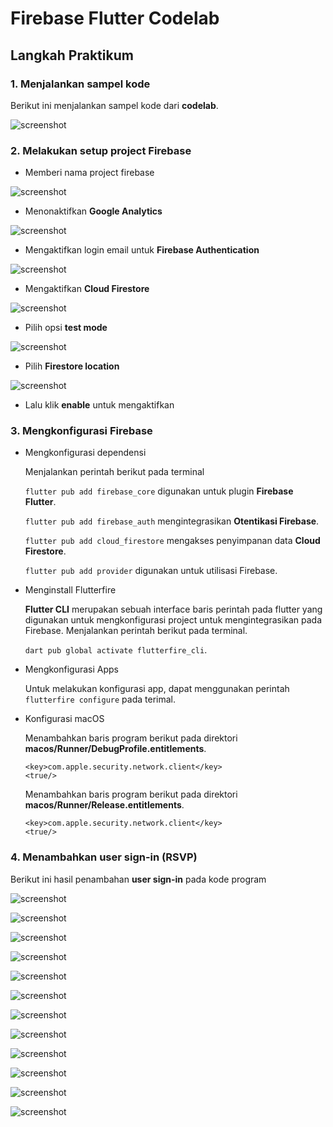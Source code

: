 # Firebase Flutter Codelab

## Langkah Praktikum 

### 1. Menjalankan sampel kode

Berikut ini menjalankan sampel kode dari **codelab**.

![screenshot](images/01.png)

### 2. Melakukan setup project Firebase

- Memberi nama project firebase

![screenshot](images/02.png)

- Menonaktifkan **Google Analytics**

![screenshot](images/03.png)

- Mengaktifkan login email untuk **Firebase Authentication**

![screenshot](images/04.png)

- Mengaktifkan **Cloud Firestore**

![screenshot](images/05.png)

- Pilih opsi **test mode**

![screenshot](images/06.png)

- Pilih **Firestore location**

![screenshot](images/07.png)

- Lalu klik **enable** untuk mengaktifkan

### 3. Mengkonfigurasi Firebase

- Mengkonfigurasi dependensi

  Menjalankan perintah berikut pada terminal

  `flutter pub add firebase_core` digunakan untuk plugin **Firebase Flutter**.

  `flutter pub add firebase_auth` mengintegrasikan **Otentikasi Firebase**.

  `flutter pub add cloud_firestore` mengakses penyimpanan data **Cloud Firestore**.

  `flutter pub add provider` digunakan untuk utilisasi Firebase. 

- Menginstall Flutterfire

  **Flutter CLI** merupakan sebuah interface baris perintah pada flutter yang digunakan untuk mengkonfigurasi project untuk mengintegrasikan pada Firebase. Menjalankan perintah berikut pada terminal. 

  `dart pub global activate flutterfire_cli`. 

- Mengkonfigurasi Apps

  Untuk melakukan konfigurasi app, dapat menggunakan perintah `flutterfire configure` pada terimal.

- Konfigurasi macOS

  Menambahkan baris program berikut pada direktori **macos/Runner/DebugProfile.entitlements**.

  ```
  <key>com.apple.security.network.client</key>
  <true/>
  ```

  Menambahkan baris program berikut pada direktori **macos/Runner/Release.entitlements**.

  ```
  <key>com.apple.security.network.client</key>
  <true/>
  ```

### 4. Menambahkan **user sign-in** (RSVP)

Berikut ini hasil penambahan **user sign-in** pada kode program 

![screenshot](images/08.png)

![screenshot](images/09.png)

![screenshot](images/10.png)

![screenshot](images/11.png)

![screenshot](images/12.png)

![screenshot](images/13.png)

![screenshot](images/14.png)

![screenshot](images/15.png)

![screenshot](images/16.png)

![screenshot](images/17.png)

![screenshot](images/18.png)

![screenshot](images/19.png)
